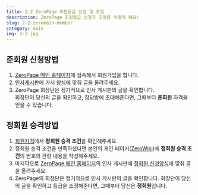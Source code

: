 ```yaml
---
title: 2-2 ZeroPage 회원등급 신청 및 조정
description: ZeroPage 회원등급 신청과 조정은 이렇게 해요!
slug: 2-2-zeromain-member
category: main
img: 2-2.jpg
---
```


## 준회원 신청방법
1. [ZeroPage 메인 홈페이지](https://zeropage.org/)에 접속해서 회원가입을 합니다.
2. [인사게시판](https://zeropage.org/hello)에 가서 [양식](https://zeropage.org/hello/49594)에 맞춰 글을 올려주세요. 
3. ZeroPage 회장단은 정기적으로 인사 게시판의 글을 확인합니다. </br> 회장단이 당신의 글을 확인하고, 잡담방에 초대해준다면, 그때부터 **준회원** 자격을 얻을 수 있습니다.
## 정회원 승격방법
1. [회원자격](https://wiki.zeropage.org/wiki.php/%ED%9A%8C%EC%9B%90%EC%9E%90%EA%B2%A9)에서 **정회원 승격 조건**을 확인해주세요.
2. 정회원 승격 조건을 만족하셨다면 본인의 개인 페이지([ZeroWiki](https://wiki.zeropage.org/wiki.php/FrontPage))에 **정회원 승격 조건**의 번호와 관련 내용을 작성해주세요.
3. 마지막으로 [ZeroPage 메인 홈페이지](https://zeropage.org/)의 인사 게시판에 [정회원 신청양식](https://zeropage.org/hello/49594)에 맞춰 글을 올려주세요.
4. ZeroPage의 회장단은 정기적으로 인사 게시판의 글을 확인합니다. 회장단이 당신의 글을 확인하고 등급을 조정해준다면, 그때부터 당신은 **정회원**입니다.
</br>
</br>
</br>
</br>
